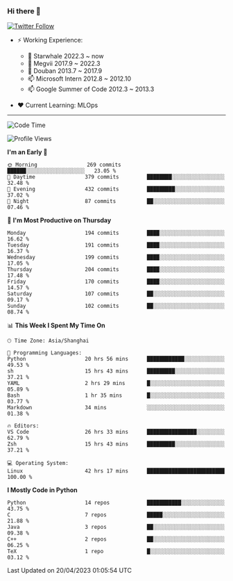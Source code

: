 ### Hi there 👋

[![Twitter Follow](https://img.shields.io/twitter/follow/tianweidut?style=social)](https://twitter.com/tianweidut)

- ⚡ Working Experience:
  - 🔭 Starwhale 2022.3 ~ now
  - 🌱 Megvii 2017.9 ~ 2022.3
  - 🌱 Douban 2013.7 ~ 2017.9
  - 📫 Microsoft Intern 2012.8 ~ 2012.10
  - 📫 Google Summer of Code 2012.3 ~ 2013.3

- ❤️ Current Learning: MLOps

---
<!--START_SECTION:waka-->
![Code Time](http://img.shields.io/badge/Code%20Time-3%2C937%20hrs%2046%20mins-blue)

![Profile Views](http://img.shields.io/badge/Profile%20Views-0-blue)

**I'm an Early 🐤** 

```text
🌞 Morning                269 commits         ██████░░░░░░░░░░░░░░░░░░░   23.05 % 
🌆 Daytime                379 commits         ████████░░░░░░░░░░░░░░░░░   32.48 % 
🌃 Evening                432 commits         █████████░░░░░░░░░░░░░░░░   37.02 % 
🌙 Night                  87 commits          ██░░░░░░░░░░░░░░░░░░░░░░░   07.46 % 
```
📅 **I'm Most Productive on Thursday** 

```text
Monday                   194 commits         ████░░░░░░░░░░░░░░░░░░░░░   16.62 % 
Tuesday                  191 commits         ████░░░░░░░░░░░░░░░░░░░░░   16.37 % 
Wednesday                199 commits         ████░░░░░░░░░░░░░░░░░░░░░   17.05 % 
Thursday                 204 commits         ████░░░░░░░░░░░░░░░░░░░░░   17.48 % 
Friday                   170 commits         ████░░░░░░░░░░░░░░░░░░░░░   14.57 % 
Saturday                 107 commits         ██░░░░░░░░░░░░░░░░░░░░░░░   09.17 % 
Sunday                   102 commits         ██░░░░░░░░░░░░░░░░░░░░░░░   08.74 % 
```


📊 **This Week I Spent My Time On** 

```text
🕑︎ Time Zone: Asia/Shanghai

💬 Programming Languages: 
Python                   20 hrs 56 mins      ████████████░░░░░░░░░░░░░   49.53 % 
sh                       15 hrs 43 mins      █████████░░░░░░░░░░░░░░░░   37.21 % 
YAML                     2 hrs 29 mins       █░░░░░░░░░░░░░░░░░░░░░░░░   05.89 % 
Bash                     1 hr 35 mins        █░░░░░░░░░░░░░░░░░░░░░░░░   03.77 % 
Markdown                 34 mins             ░░░░░░░░░░░░░░░░░░░░░░░░░   01.38 % 

🔥 Editors: 
VS Code                  26 hrs 33 mins      ████████████████░░░░░░░░░   62.79 % 
Zsh                      15 hrs 43 mins      █████████░░░░░░░░░░░░░░░░   37.21 % 

💻 Operating System: 
Linux                    42 hrs 17 mins      █████████████████████████   100.00 % 
```

**I Mostly Code in Python** 

```text
Python                   14 repos            ███████████░░░░░░░░░░░░░░   43.75 % 
C                        7 repos             █████░░░░░░░░░░░░░░░░░░░░   21.88 % 
Java                     3 repos             ██░░░░░░░░░░░░░░░░░░░░░░░   09.38 % 
C++                      2 repos             ██░░░░░░░░░░░░░░░░░░░░░░░   06.25 % 
TeX                      1 repo              █░░░░░░░░░░░░░░░░░░░░░░░░   03.12 % 
```




 Last Updated on 20/04/2023 01:05:54 UTC
<!--END_SECTION:waka-->
